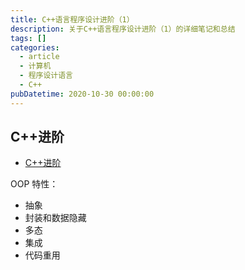 ```yaml
---
title: C++语言程序设计进阶（1）
description: 关于C++语言程序设计进阶（1）的详细笔记和总结
tags: []
categories:
  - article
  - 计算机
  - 程序设计语言
  - C++
pubDatetime: 2020-10-30 00:00:00
---
```


## C++进阶

- [C++进阶](#c进阶)

OOP 特性：

- 抽象
- 封装和数据隐藏
- 多态
- 集成
- 代码重用
